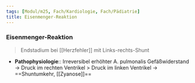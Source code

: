 ```yaml
---
tags: [Modul/m25, Fach/Kardiologie, Fach/Pädiatrie]
title: Eisenmenger-Reaktion
---
```

### Eisenmenger-Reaktion
> Endstadium bei [[Herzfehler]] mit Links-rechts-Shunt
- **Pathophysiologie**:: Irreversibel erhöhter A. pulmonalis Gefäßwiderstand → Druck im rechten Ventrikel > Druck im linken Ventrikel → ==Shuntumkehr, [[Zyanose]]==